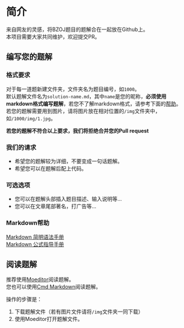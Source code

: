 # 简介
来自网友的灵感，将BZOJ题目的题解合在一起放在Github上。  
本项目需要大家共同维护，欢迎提交PR。

## 编写您的题解

### 格式要求
对于每一道题新建文件夹，文件夹名为题目编号，如`1000`。  
默认题解文件名为`solution-name.md`，其中`name`是您的昵称，**必须使用markdown格式编写题解**，若您不了解markdown格式，请参考下面的[帮助](BZOJ-solutions-collection#markdown%E5%B8%AE%E5%8A%A9)。  
若您的题解需要用到图片，请将图片放在相对位置的`/img`文件夹中，如`/1000/img/1.jpg`。  

**若您的题解不符合以上要求，我们将拒绝合并您的Pull request**  

### 我们的请求
- 希望您的题解较为详细，不要变成一句话题解。  
- 希望您可以在题解后配上代码。  

### 可选选项
- 您可以在题解头部插入题目描述、输入说明等...
- 您可以在文章尾部著名，打广告等...

### Markdown帮助
[Markdown 简明语法手册](https://www.zybuluo.com/mdeditor?url=https://www.zybuluo.com/static/editor/md-help.markdown)  
[Markdown 公式指导手册](https://www.zybuluo.com/codeep/note/163962)  

## 阅读题解
推荐使用[Moeditor](https://moeditor.github.io/)阅读题解。  
您也可以使用[Cmd Markdown](https://www.zybuluo.com/mdeditor?url=https://www.zybuluo.com/static/editor/md-help.markdown)阅读题解。  

操作的步骤是：  
1. 下载题解文件（若有图片文件请将`/img`文件夹一同下载）  
2. 使用Moeditor打开题解文件。  
